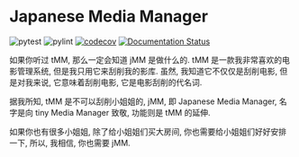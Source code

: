 # Japanese Media Manager

![pytest](https://github.com/zqmillet/japanese_media_manager/actions/workflows/pytest.yml/badge.svg)
![pylint](https://github.com/zqmillet/japanese_media_manager/actions/workflows/pylint.yml/badge.svg)
[![codecov](https://codecov.io/gh/zqmillet/japanese_media_manager/branch/main/graph/badge.svg?token=XV3ZZ6JX15)](https://codecov.io/gh/zqmillet/japanese_media_manager)
[![Documentation Status](https://readthedocs.org/projects/pip/badge/?version=stable)](https://pip.pypa.io/en/stable/?badge=stable)

如果你听过 tMM, 那么一定会知道 jMM 是做什么的. tMM 是一款我非常喜欢的电影管理系统, 但是我只用它来刮削我的影库. 虽然, 我知道它不仅仅是刮削电影, 但是对我来说, 它意味着刮削电影, 它是电影刮削的代名词.

据我所知, tMM 是不可以刮削小姐姐的, jMM, 即 Japanese Media Manager, 名字是向 tiny Media Manager 致敬, 功能则是 tMM 的延伸.

如果你也有很多小姐姐, 除了给小姐姐们买大房间, 你也需要给小姐姐们好好安排一下, 所以, 我相信, 你也需要 jMM.
